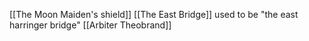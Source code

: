 [[The Moon Maiden's shield]]
[[The East Bridge]] used to be "the east harringer bridge"
[[Arbiter Theobrand]]
